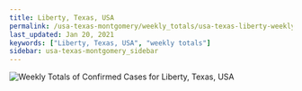 ```yaml
---
title: Liberty, Texas, USA
permalink: /usa-texas-montgomery/weekly_totals/usa-texas-liberty-weekly_totals.html
last_updated: Jan 20, 2021
keywords: ["Liberty, Texas, USA", "weekly totals"]
sidebar: usa-texas-montgomery_sidebar
---
```


![Weekly Totals of Confirmed Cases for Liberty, Texas, USA](/covid_tracker/images/graphs/usa-texas-liberty-weekly_totals_graph.png)
